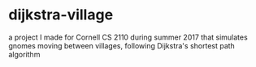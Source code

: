 # dijkstra-village
a project I made for Cornell CS 2110 during summer 2017 that simulates gnomes moving between villages, following Dijkstra's shortest path algorithm
